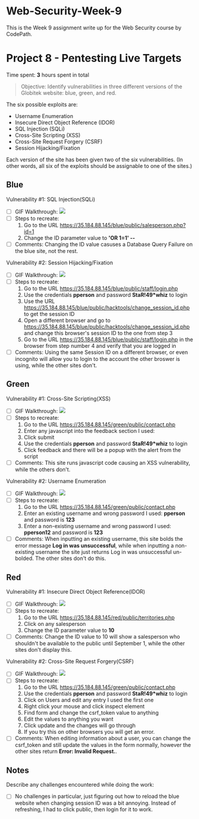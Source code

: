 # Web-Security-Week-9
This is the Week 9 assignment write up for the Web Security course by CodePath.

# Project 8 - Pentesting Live Targets

Time spent: **3** hours spent in total

> Objective: Identify vulnerabilities in three different versions of the Globitek website: blue, green, and red.

The six possible exploits are:
* Username Enumeration
* Insecure Direct Object Reference (IDOR)
* SQL Injection (SQLi)
* Cross-Site Scripting (XSS)
* Cross-Site Request Forgery (CSRF)
* Session Hijacking/Fixation

Each version of the site has been given two of the six vulnerabilities. (In other words, all six of the exploits should be assignable to one of the sites.)

## Blue

Vulnerability #1: SQL Injection(SQLi)
- [ ] GIF Walkthrough: ![](./SQLInjection.gif)
- [ ] Steps to recreate:
	1) Go to the URL https://35.184.88.145/blue/public/salesperson.php?id=1
	2) Change the ID parameter value to **'OR 1=1' --**
- [ ] Comments: Changing the ID value casuses a Database Query Failure on the blue site, not the rest.

Vulnerability #2: Session Hijacking/Fixation
- [ ] GIF Walkthrough: ![](./SessionHijacking.gif)
- [ ] Steps to recreate:
	1) Go to the URL https://35.184.88.145/blue/public/staff/login.php
	2) Use the credentials **pperson** and password **StaR!49*whiz** to login
	3) Use the URL https://35.184.88.145/blue/public/hacktools/change_session_id.php to get the session ID
	4) Open a different browser and go to https://35.184.88.145/blue/public/hacktools/change_session_id.php
	   and change this browser's session ID to the one from step 3
	5) Go to the URL https://35.184.88.145/blue/public/staff/login.php in the browser from step number 4 and
	   verify that you are logged in
- [ ] Comments: Using the same Session ID on a different browser, or even incognito will allow you to login to the account the other broswer is using, while the other sites don't.

## Green

Vulnerability #1: Cross-Site Scripting(XSS)
- [ ] GIF Walkthrough: ![](./Cross-SiteScripting.gif)
- [ ] Steps to recreate:
	1) Go to the URL https://35.184.88.145/green/public/contact.php
	2) Enter any javascript into the feedback section
	   I used:
	   **<script>alert("Farhan has discovered an exploit")</script>**
	3) Click submit
	4) Use the credentials **pperson** and password **StaR!49*whiz** to login
	5) Click feedback and there will be a popup with the alert from the script
- [ ] Comments: This site runs javascript code causing an XSS vulnerability, while the others don't.

Vulnerability #2: Username Enumeration
- [ ] GIF Walkthrough: ![](./UserEnumeration.gif)
- [ ] Steps to recreate:
	1) Go to the URL https://35.184.88.145/green/public/contact.php
	2) Enter an existing username and wrong password
	   I used:
	   **pperson** and password is **123**
	3) Enter a non-existing username and wrong password
	   I used:
	   **pperson12** and password is **123**
- [ ] Comments: When inputting an existing username, this site bolds the error message **Log in was unsuccessful**, while when inputting a non-existing username the site just returns Log in was unsuccessful un-bolded. The other sites don't do this.

## Red

Vulnerability #1: Insecure Direct Object Reference(IDOR)
- [ ] GIF Walkthrough: ![](./InsecureDirectObjectReferencing.gif)
- [ ] Steps to recreate:
	1) Go to the URL https://35.184.88.145/red/public/territories.php
	2) Click on any salesperson
	3) Change the ID parameter value to **10**
- [ ] Comments: Change the ID value to 10 will show a salesperson who shouldn't be available to the public until September 1, while the other sites don't display this.

Vulnerability #2: Cross-Site Request Forgery(CSRF)
- [ ] GIF Walkthrough: ![](./Cross-SiteRequestForgery.gif)
- [ ] Steps to recreate:
	1) Go to the URL https://35.184.88.145/green/public/contact.php
	2) Use the credentials **pperson** and password **StaR!49*whiz** to login
	3) Click on Users and edit any entry I used the first one
	4) Right click your mouse and click inspect element
	5) Find form and change the csrf_token value to anything
	6) Edit the values to anything you want
	7) Click update and the changes will go through
	8) If you try this on other browsers you will get an error.
- [ ] Comments: When editing information about a user, you can change the csrf_token and still update the values in the form normally, however the other sites return **Error: Invalid Request.**.

## Notes

Describe any challenges encountered while doing the work:
- [ ] No challenges in particular, just figuring out how to reload the blue website when changing session ID was a bit annoying.
Instead of refreshing, I had to click public, then login for it to work.
